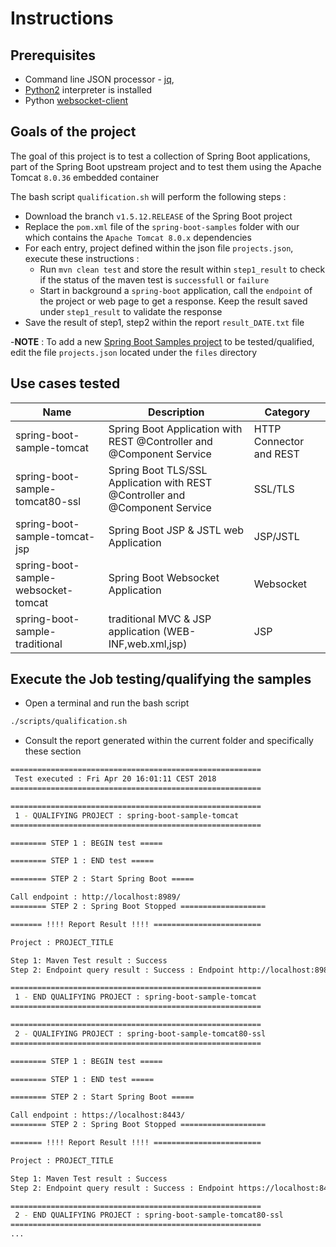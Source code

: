 # Instructions

## Prerequisites

- Command line JSON processor - [jq](https://stedolan.github.io/jq/),
- [Python2](https://www.python.org/downloads/) interpreter is installed 
- Python [websocket-client](https://pypi.org/project/websocket-client/)

## Goals of the project

The goal of this project is to test a collection of Spring Boot applications, part of the Spring Boot upstream project and
to test them using the Apache Tomcat `8.0.36` embedded container

The bash script `qualification.sh` will perform the following steps :

- Download the branch `v1.5.12.RELEASE` of the Spring Boot project
- Replace the `pom.xml` file of the `spring-boot-samples` folder with our which contains the `Apache Tomcat 8.0.x` dependencies
- For each entry, project defined within the json file `projects.json`, execute these instructions :
  - Run `mvn clean test` and store the result within `step1_result` to check if the status of the maven test is `successfull` or `failure`
  - Start in background a `spring-boot` application, call the `endpoint` of the project or web page to get a response. Keep the result saved under `step1_result` to validate the response
- Save the result of step1, step2 within the report `result_DATE.txt` file  

-**NOTE** : To add a new [Spring Boot Samples project](https://github.com/spring-projects/spring-boot/tree/1.5.x/spring-boot-samples) to be tested/qualified, edit the file `projects.json` located under the `files` directory

## Use cases tested

| Name | Description | Category |
|------|-------------|----------|
| spring-boot-sample-tomcat | Spring Boot Application with REST @Controller and @Component Service | HTTP Connector and REST |
| spring-boot-sample-tomcat80-ssl | Spring Boot TLS/SSL Application with REST @Controller and @Component Service | SSL/TLS |
| spring-boot-sample-tomcat-jsp | Spring Boot JSP & JSTL web Application | JSP/JSTL | 
| spring-boot-sample-websocket-tomcat | Spring Boot Websocket Application | Websocket | 
| spring-boot-sample-traditional | traditional MVC & JSP application (WEB-INF,web.xml,jsp) | JSP | 

## Execute the Job testing/qualifying the samples

- Open a terminal and run the bash script

```bash
./scripts/qualification.sh
```

- Consult the report generated within the current folder and specifically these section

```bash
========================================================
 Test executed : Fri Apr 20 16:01:11 CEST 2018 
========================================================

========================================================
 1 - QUALIFYING PROJECT : spring-boot-sample-tomcat
========================================================

======== STEP 1 : BEGIN test =====

======== STEP 1 : END test =====

======== STEP 2 : Start Spring Boot =====

Call endpoint : http://localhost:8989/
======== STEP 2 : Spring Boot Stopped ===================

======= !!!! Report Result !!!! ========================

Project : PROJECT_TITLE

Step 1: Maven Test result : Success
Step 2: Endpoint query result : Success : Endpoint http://localhost:8989/ replied : Hello World

========================================================
 1 - END QUALIFYING PROJECT : spring-boot-sample-tomcat
========================================================

========================================================
 2 - QUALIFYING PROJECT : spring-boot-sample-tomcat80-ssl
========================================================

======== STEP 1 : BEGIN test =====

======== STEP 1 : END test =====

======== STEP 2 : Start Spring Boot =====

Call endpoint : https://localhost:8443/
======== STEP 2 : Spring Boot Stopped ===================

======= !!!! Report Result !!!! ========================

Project : PROJECT_TITLE

Step 1: Maven Test result : Success
Step 2: Endpoint query result : Success : Endpoint https://localhost:8443/ replied : Hello, world

========================================================
 2 - END QUALIFYING PROJECT : spring-boot-sample-tomcat80-ssl
========================================================
...
```
